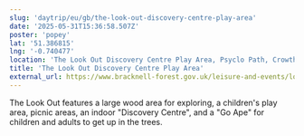 ```yaml
---
slug: 'daytrip/eu/gb/the-look-out-discovery-centre-play-area'
date: '2025-05-31T15:36:58.507Z'
poster: 'popey'
lat: '51.386815'
lng: '-0.740477'
location: 'The Look Out Discovery Centre Play Area, Psyclo Path, Crowthorne, Bracknell Forest, RG12 7QW, United Kingdom'
title: 'The Look Out Discovery Centre Play Area'
external_url: https://www.bracknell-forest.gov.uk/leisure-and-events/look-out-discovery-centre
---
```

The Look Out features a large wood area for exploring, a children's play area, picnic areas, an indoor "Discovery Centre", and a "Go Ape" for children and adults to get up in the trees.